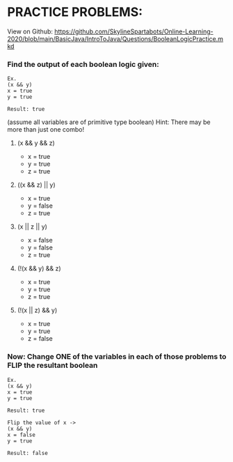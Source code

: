 # PRACTICE PROBLEMS:
View on Github: 
https://github.com/SkylineSpartabots/Online-Learning-2020/blob/main/BasicJava/IntroToJava/Questions/BooleanLogicPractice.mkd

### Find the output of each boolean logic given:

```
Ex.
(x && y)
x = true
y = true

Result: true
```

(assume all variables are of primitive type boolean)
Hint: There may be more than just one combo!

1. (x && y && z)
    - x = true
    - y = true
    - z = true

2. ((x && z) || y)
    - x = true
    - y = false
    - z = true

3. (x || z || y)
    - x = false
    - y = false
    - z = true

4. (!(x && y) && z)
    - x = true
    - y = true
    - z = true

5. (!(x || z) && y)
    - x = true
    - y = true
    - z = false


### Now: Change ONE of the variables in each of those problems to FLIP the resultant boolean

```
Ex.
(x && y)
x = true
y = true

Result: true

Flip the value of x ->
(x && y)
x = false
y = true

Result: false
```